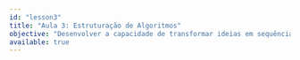 ```yaml
---
id: "lesson3"
title: "Aula 3: Estruturação de Algoritmos"
objective: "Desenvolver a capacidade de transformar ideias em sequências lógicas ordenadas, preparando o raciocínio para a implementação em código."
available: true
---
```


<script setup lang="ts">
import LessonRenderer from '@/components/lesson/LessonRenderer.vue';
import lessonData from './lesson3.json';
</script>

<LessonRenderer :data="lessonData" />
